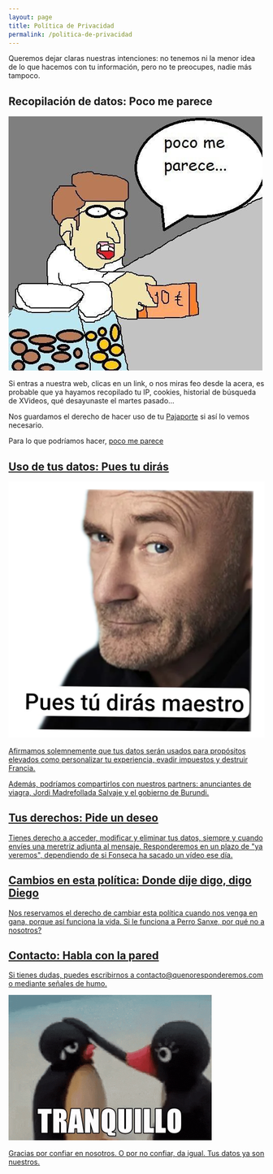 ```yaml
---
layout: page
title: Política de Privacidad
permalink: /politica-de-privacidad
---
```



Queremos dejar claras nuestras intenciones: no tenemos ni la menor idea de lo que hacemos con tu información, pero no te preocupes, nadie más tampoco.

## Recopilación de datos: Poco me parece

![PocoMeParece](assets/almeida_poco_me_parece.jpg)

Si entras a nuestra web, clicas en un link, o nos miras feo desde la acera, es probable que ya hayamos recopilado tu IP, cookies, historial de búsqueda de XVideos, qué desayunaste el martes pasado...

Nos guardamos el derecho de hacer uso de tu [Pajaporte](https://es.wikipedia.org/wiki/Pajaporte) si así lo vemos necesario.

Para lo que podríamos hacer, <u>poco me parece<u>

## Uso de tus datos: Pues tu dirás

![PuesTuDiras](assets/pues_tu_diras.webp)

Afirmamos solemnemente que tus datos serán usados para propósitos elevados como personalizar tu experiencia, evadir impuestos y destruir Francia.

Además, podríamos compartirlos con nuestros partners: anunciantes de viagra, Jordi Madrefollada Salvaje y el gobierno de Burundi.

## Tus derechos: Pide un deseo

Tienes derecho a acceder, modificar y eliminar tus datos, siempre y cuando envíes una meretriz adjunta al mensaje. Responderemos en un plazo de "ya veremos", dependiendo de si [Fonseca](https://www.youtube.com/@SoloFonseca) ha sacado un vídeo ese día.


## Cambios en esta política: Donde dije digo, digo Diego

Nos reservamos el derecho de cambiar esta política cuando nos venga en gana, porque así funciona la vida. Si le funciona a Perro Sanxe, por qué no a nosotros?

## Contacto: Habla con la pared

Si tienes dudas, puedes escribirnos a contacto@quenoresponderemos.com o mediante señales de humo.

![Tranquillo](assets/tranquillo.gif)

Gracias por confiar en nosotros. O por no confiar, da igual. Tus datos ya son nuestros.